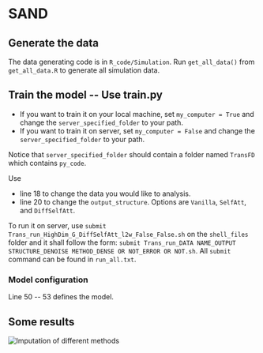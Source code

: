 # SAND

## Generate the data
The data generating code is in `R_code/Simulation`. Run `get_all_data()` from `get_all_data.R` to generate all simulation data.

## Train the model -- Use train.py
* If you want to train it on your local machine, set `my_computer = True` and change the `server_specified_folder` to your path. 
* If you want to train it on server, set `my_computer = False` and change the `server_specified_folder` to your path. 

Notice that `server_specified_folder` should contain a folder named `TransFD` which contains `py_code`.

Use 
* line 18 to change the data you would like to analysis. 
* line 20 to change the `output_structure`. Options are `Vanilla`, `SelfAtt`, and `DiffSelfAtt`.

To run it on server, use `submit Trans_run_HighDim_G_DiffSelfAtt_l2w_False_False.sh` on the `shell_files` folder and it shall follow the form: `submit Trans_run_DATA NAME_OUTPUT STRUCTURE_DENOISE METHOD_DENSE OR NOT_ERROR OR NOT.sh`. All `submit` command can be found in `run_all.txt`.

### Model configuration
Line 50 -- 53 defines the model.

## Some results
![Imputation of different methods](https://github.com/eric40065/FunctionalTransformer/blob/main/Rplot.png)
